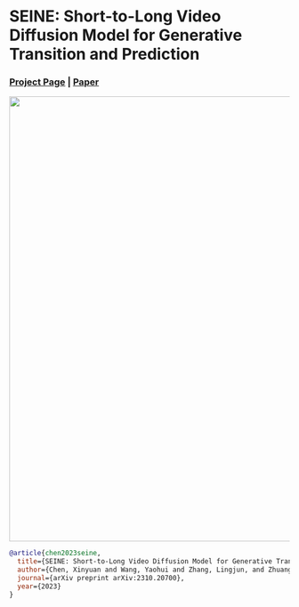 # SEINE: Short-to-Long Video Diffusion Model for Generative Transition and Prediction
### [Project Page](https://vchitect.github.io/SEINE-project/) | [Paper](https://arxiv.org/abs/2310.20700)

<img src="seine.gif" width="800">

```bibtex
@article{chen2023seine,
  title={SEINE: Short-to-Long Video Diffusion Model for Generative Transition and Prediction},
  author={Chen, Xinyuan and Wang, Yaohui and Zhang, Lingjun, and Zhuang, Shaobin and Ma, Xin and Yu, Jiashuo and Wang, Yali and Lin, Dahua and Qiao, Yu and Liu, Ziwei},
  journal={arXiv preprint arXiv:2310.20700},
  year={2023}
}
```
